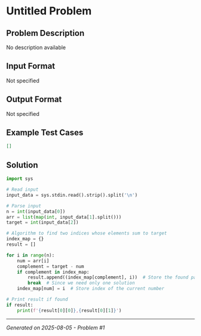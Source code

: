 # Untitled Problem

## Problem Description
No description available

## Input Format
Not specified

## Output Format
Not specified

## Example Test Cases
```json
[]
```

## Solution
```python
import sys

# Read input
input_data = sys.stdin.read().strip().split('\n')

# Parse input
n = int(input_data[0])
arr = list(map(int, input_data[1].split()))
target = int(input_data[2])

# Algorithm to find two indices whose elements sum to target
index_map = {}
result = []

for i in range(n):
    num = arr[i]
    complement = target - num
    if complement in index_map:
        result.append((index_map[complement], i))  # Store the found pair
        break  # Since we need only one solution
    index_map[num] = i  # Store index of the current number

# Print result if found
if result:
    print(f'{result[0][0]},{result[0][1]}')
```

---
*Generated on 2025-08-05 - Problem #1*